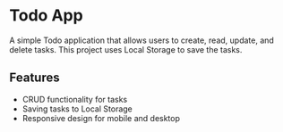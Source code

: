 # Todo App

A simple Todo application that allows users to create, read, update, and delete tasks. This project uses Local Storage to save the tasks.

## Features

- CRUD functionality for tasks
- Saving tasks to Local Storage
- Responsive design for mobile and desktop
